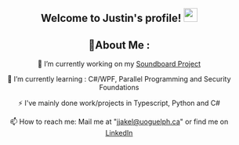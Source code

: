 <h2 align="center">
  Welcome to Justin's profile!
  <img src="https://media.giphy.com/media/hvRJCLFzcasrR4ia7z/giphy.gif" width="28">
</h2>

<div align="center">
  
## 💫About Me :
🔭 I’m currently working on my [Soundboard Project](https://github.com/Justin-Ja/Soundboard)
  
🌱 I’m currently learning : C#/WPF, Parallel Programming and Security Foundations

⚡ I've mainly done work/projects in Typescript, Python and C# 

📫 How to reach me:  Mail me at "jjakel@uoguelph.ca" or find me on [LinkedIn](https://www.linkedin.com/in/justin-jakel/)

</div>
